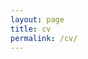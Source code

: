 ```yaml
---
layout: page
title: cv
permalink: /cv/
---
```

<!-- _layouts/cv.html -->
<div class="post">

<object data="../assets/docs/202309_Leung_CV.pdf#pagemode=none" width="750" height="1000" type='application/pdf'></object>

</div>